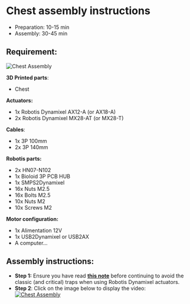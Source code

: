 # Chest assembly instructions

- Preparation: 10-15 min
- Assembly: 30-45 min

## Requirement:
![Chest Assembly](../img/chest_assembly_instructions.jpg)

**3D Printed parts**:
- Chest

**Actuators:**
- 1x Robotis Dynamixel AX12-A (or AX18-A)
- 2x Robotis Dynamixel MX28-AT (or MX28-T)

**Cables**:
- 1x 3P 100mm
- 2x 3P 140mm


**Robotis parts:**
- 2x HN07-N102
- 1x Bioloid 3P PCB HUB
- 1x SMPS2Dynamixel
- 16x Nuts M2.5
- 16x Bolts M2.5
- 10x Nuts M2
- 10x Screws M2

**Motor configuration:**
- 1x Alimentation 12V
- 1x USB2Dynamixel or USB2AX
- A computer...


## Assembly instructions:

- **Step 1:** Ensure you have read [**this note**](//github.com/matthieu-lapeyre/Robotis-library/blob/master/doc/en/robotis_tricks.md) before continuing to avoid the classic (and critical) traps when using Robotis Dynamixel actuators.
- **Step 2**: Click on the image below to display the video:
[![Chest Assembly](http://img.youtube.com/vi/qwrgV6tKTO8/0.jpg)](http://youtu.be/qwrgV6tKTO8)
